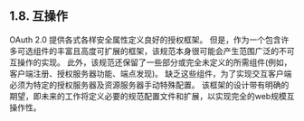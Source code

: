 ## 1.8. 互操作  
OAuth 2.0 提供各式各样安全属性定义良好的授权框架。
但是，作为一个包含许多可选组件的丰富且高度可扩展的框架，该规范本身很可能会产生范围广泛的不可互操作的实现。
此外，该规范还保留了一些部分或完全未定义的所需组件(例如，客户端注册、授权服务器功能、端点发现)。
缺乏这些组件，为了实现交互客户端必须为特定的授权服务器及资源服务器手动特殊配置。
该框架的设计带有明确的期望，即未来的工作将定义必要的规范配置文件和扩展，以实现完全的web规模互操作性。   
